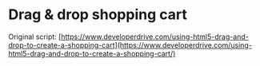 # Drag & drop shopping cart

Original script: [https://www.developerdrive.com/using-html5-drag-and-drop-to-create-a-shopping-cart](https://www.developerdrive.com/using-html5-drag-and-drop-to-create-a-shopping-cart/)